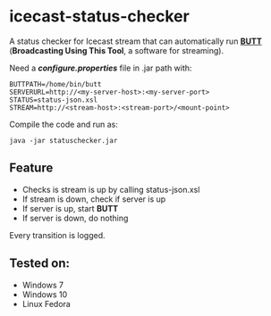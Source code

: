# icecast-status-checker
A status checker for Icecast stream that can automatically run **[BUTT](https://danielnoethen.de/)** (**Broadcasting Using This Tool**, a software for streaming).

Need a ***configure.properties*** file in .jar path with:

    BUTTPATH=/home/bin/butt
    SERVERURL=http://<my-server-host>:<my-server-port>
    STATUS=status-json.xsl
    STREAM=http://<stream-host>:<stream-port>/<mount-point>
Compile the code and run as:

    java -jar statuschecker.jar

## Feature ##

- Checks is stream is up by calling status-json.xsl
- If stream is down, check if server is up
- If server is up, start **BUTT**
- If server is down, do nothing


Every transition is logged.
## Tested on: ##


- Windows 7
- Windows 10
- Linux Fedora